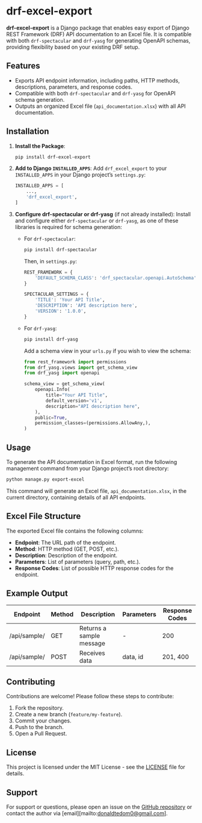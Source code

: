 # drf-excel-export

**drf-excel-export** is a Django package that enables easy export of Django REST Framework (DRF) API documentation to an Excel file. It is compatible with both `drf-spectacular` and `drf-yasg` for generating OpenAPI schemas, providing flexibility based on your existing DRF setup.

## Features
- Exports API endpoint information, including paths, HTTP methods, descriptions, parameters, and response codes.
- Compatible with both `drf-spectacular` and `drf-yasg` for OpenAPI schema generation.
- Outputs an organized Excel file (`api_documentation.xlsx`) with all API documentation.

## Installation

1. **Install the Package**:
   ```bash
   pip install drf-excel-export
   ```

2. **Add to Django `INSTALLED_APPS`**:
   Add `drf_excel_export` to your `INSTALLED_APPS` in your Django project’s `settings.py`:
   ```python
   INSTALLED_APPS = [
       ...,
       'drf_excel_export',
   ]
   ```

3. **Configure drf-spectacular or drf-yasg** (if not already installed):
   Install and configure either `drf-spectacular` or `drf-yasg`, as one of these libraries is required for schema generation:
   - For `drf-spectacular`:
     ```bash
     pip install drf-spectacular
     ```
     Then, in `settings.py`:
     ```python
     REST_FRAMEWORK = {
         'DEFAULT_SCHEMA_CLASS': 'drf_spectacular.openapi.AutoSchema',
     }

     SPECTACULAR_SETTINGS = {
         'TITLE': 'Your API Title',
         'DESCRIPTION': 'API description here',
         'VERSION': '1.0.0',
     }
     ```

   - For `drf-yasg`:
     ```bash
     pip install drf-yasg
     ```
     Add a schema view in your `urls.py` if you wish to view the schema:
     ```python
     from rest_framework import permissions
     from drf_yasg.views import get_schema_view
     from drf_yasg import openapi

     schema_view = get_schema_view(
         openapi.Info(
             title="Your API Title",
             default_version='v1',
             description="API description here",
         ),
         public=True,
         permission_classes=(permissions.AllowAny,),
     )
     ```

## Usage

To generate the API documentation in Excel format, run the following management command from your Django project’s root directory:

```bash
python manage.py export-excel
```

This command will generate an Excel file, `api_documentation.xlsx`, in the current directory, containing details of all API endpoints.

## Excel File Structure
The exported Excel file contains the following columns:
- **Endpoint**: The URL path of the endpoint.
- **Method**: HTTP method (GET, POST, etc.).
- **Description**: Description of the endpoint.
- **Parameters**: List of parameters (query, path, etc.).
- **Response Codes**: List of possible HTTP response codes for the endpoint.

## Example Output
| Endpoint          | Method | Description              | Parameters    | Response Codes |
|-------------------|--------|--------------------------|---------------|----------------|
| /api/sample/      | GET    | Returns a sample message | -             | 200            |
| /api/sample/      | POST   | Receives data            | data, id      | 201, 400       |

## Contributing

Contributions are welcome! Please follow these steps to contribute:
1. Fork the repository.
2. Create a new branch (`feature/my-feature`).
3. Commit your changes.
4. Push to the branch.
5. Open a Pull Request.

## License

This project is licensed under the MIT License - see the [LICENSE](LICENSE) file for details.

## Support

For support or questions, please open an issue on the [GitHub repository](https://github.com/donaldte/drf-excel-export) or contact the author via [email][mailto:donaldtedom0@gmail.com].

